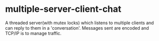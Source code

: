 # multiple-server-client-chat
A threaded server(with mutex locks) which listens to multiple clients and can reply to them in a 'conversation'. Messages sent are encoded and  TCP/IP is to manage traffic.
